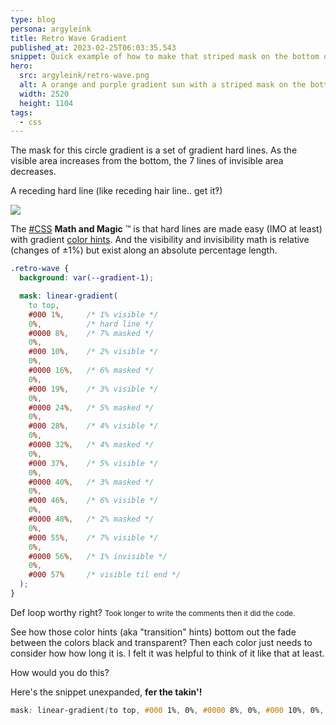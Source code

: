 ```yaml
---
type: blog
persona: argyleink
title: Retro Wave Gradient
published_at: 2023-02-25T06:03:35.543
snippet: Quick example of how to make that striped mask on the bottom of the circle gradient.
hero:
  src: argyleink/retro-wave.png
  alt: A orange and purple gradient sun with a striped mask on the bottom half
  width: 2520
  height: 1104
tags: 
  - css
---
```


The mask for this circle gradient is a set of gradient hard lines. As the visible area increases from the bottom, the 7 lines of invisible area decreases. 

A receding hard line (like receding hair line.. get it‽)

![](https://codepen.io/argyleink/embed/preview/XWPjzgR)

The [#CSS](#) **Math and Magic** ™️ is that hard lines are made easy (IMO at least) with gradient [color hints](https://developer.mozilla.org/en-US/docs/Web/CSS/gradient/linear-gradient#:~:text=the%20gradient%27s%20axis\).-,%3Ccolor%2Dhint%3E,-An%20interpolation%20hint). And the visibility and invisibility math is relative (changes of ±1%) but exist along an absolute percentage length.

```css
.retro-wave {
  background: var(--gradient-1);

  mask: linear-gradient(
    to top,
    #000 1%,     /* 1% visible */
    0%,          /* hard line */
    #0000 8%,    /* 7% masked */
    0%,
    #000 10%,    /* 2% visible */
    0%,
    #0000 16%,   /* 6% masked */
    0%,
    #000 19%,    /* 3% visible */
    0%,
    #0000 24%,   /* 5% masked */
    0%,
    #000 28%,    /* 4% visible */
    0%,
    #0000 32%,   /* 4% masked */
    0%,
    #000 37%,    /* 5% visible */
    0%,
    #0000 40%,   /* 3% masked */
    0%,
    #000 46%,    /* 6% visible */
    0%,
    #0000 48%,   /* 2% masked */
    0%,
    #000 55%,    /* 7% visible */
    0%,
    #0000 56%,   /* 1% invisible */
    0%,
    #000 57%     /* visible til end */
  );
}
```

Def loop worthy right? 
<small>Took longer to write the comments then it did the code.</small>

See how those color hints (aka "transition" hints) bottom out the fade between the colors black and transparent? Then each color just needs to consider how how long it is. I felt it was helpful to think of it like that at least.

How would you do this?

Here's the snippet unexpanded, **fer the takin'!**

```css
mask: linear-gradient(to top, #000 1%, 0%, #0000 8%, 0%, #000 10%, 0%, #0000 16%, 0%, #000 19%, 0%, #0000 24%, 0%, #000 28%, 0%, #0000 32%, 0%, #000 37%, 0%, #0000 40%, 0%, #000 46%, 0%, #0000 48%, 0%, #000 55%, 0%, #0000 56%, 0%, #000 57%);
```